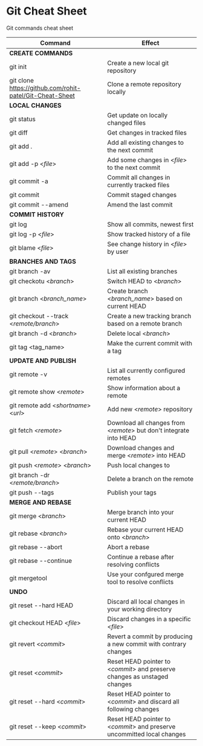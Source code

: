 # Git Cheat Sheet
Git commands cheat sheet



| Command | Effect|
| --- | --- |
| **CREATE COMMANDS** | |
|git init| Create a new local git repository |
|git clone https://github.com/rohit-patel/Git-Cheat-Sheet | Clone a remote repository locally|
| **LOCAL CHANGES** |  |
|git status | Get update on locally changed files|
|git diff | Get changes in tracked files|
| git add . | Add all existing changes to the next commit |
| git add -p <_file_> | Add some changes in <_file_> to the next commit |
| git commit -a | Commit all changes in currently tracked files |
| git commit | Commit staged changes |
| git commit --amend | Amend the last commit |
| **COMMIT HISTORY** |  |
| git log | Show all commits, newest first |
| git log -p <_file_> | Show tracked history of a file |
| git blame <_file_> | See change history in <_file_> by user |
| **BRANCHES AND TAGS** |  |
| git branch -av | List all existing branches |
| git checkotu <_branch_> | Switch HEAD to <_branch_>|
| git branch <_branch_name_> | Create branch <_branch_name_> based on current HEAD |
| git checkout --track <_remote/branch_> | Create a new tracking branch based on a remote branch |
| git branch -d <_branch_> | Delete local <_branch_> |
| git tag <tag_name> | Make the current commit with a tag |
| **UPDATE AND PUBLISH** |  |
| git remote -v | List all currently configured remotes |
| git remote show <_remote_> | Show information about a remote |
| git remote add <_shortname_> <_url_> | Add new <_remote_> repository |
| git fetch <_remote_> | Download all changes from <_remote_> but don't integrate into HEAD |
| git pull <_remote_> <_branch_> | Download changes and merge <_remote_> into HEAD |
| git push <_remote_> <_branch_> | Push local changes to <remote> |
| git branch -dr <_remote/branch_> | Delete a branch on the remote |
| git push --tags | Publish your tags |
| **MERGE AND REBASE** ||
| git merge <_branch_> | Merge branch into your current HEAD |
| git rebase <_branch_> | Rebase your current HEAD onto <_branch_> |
| git rebase --abort | Abort a rebase |
| git rebase --continue | Continue a rebase after resolving conflicts |
| git mergetool | Use your confgured merge tool to resolve conflicts |
| **UNDO**||
| git reset --hard HEAD | Discard all local changes in your working directory |
| git checkout HEAD <_file_> | Discard changes in a specific <_file_> |
| git revert <_commit_> | Revert a commit by producing a new commit with contrary changes |
| git reset <_commit_> | Reset HEAD pointer to <_commit_> and preserve changes as unstaged changes |
| git reset --hard <_commit_> | Reset HEAD pointer to <_commit_> and discard all following changes |
| git reset --keep <_commit_> | Reset HEAD pointer to <_commit_> and preserve uncommitted local changes |

  
